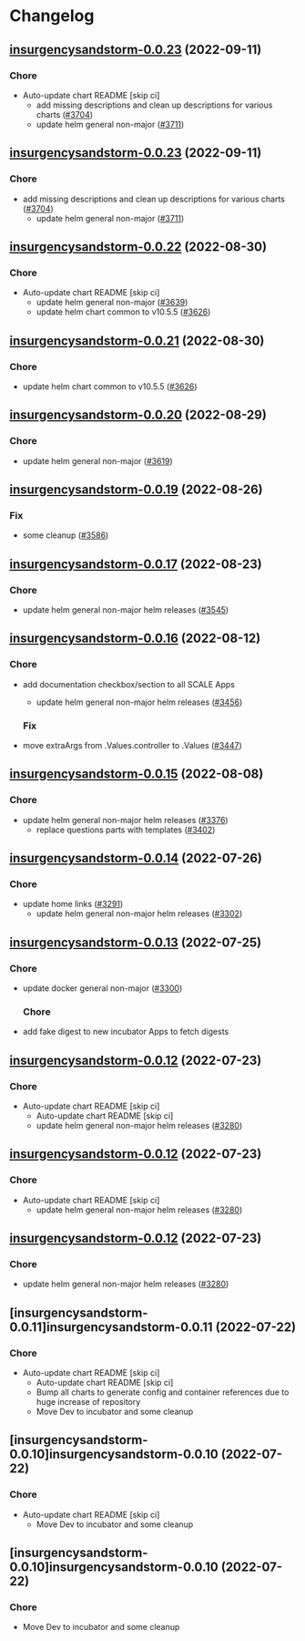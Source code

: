 # Changelog



## [insurgencysandstorm-0.0.23](https://github.com/truecharts/charts/compare/insurgencysandstorm-0.0.22...insurgencysandstorm-0.0.23) (2022-09-11)

### Chore

- Auto-update chart README [skip ci]
  - add missing descriptions and clean up descriptions for various charts ([#3704](https://github.com/truecharts/charts/issues/3704))
  - update helm general non-major ([#3711](https://github.com/truecharts/charts/issues/3711))




## [insurgencysandstorm-0.0.23](https://github.com/truecharts/charts/compare/insurgencysandstorm-0.0.22...insurgencysandstorm-0.0.23) (2022-09-11)

### Chore

- add missing descriptions and clean up descriptions for various charts ([#3704](https://github.com/truecharts/charts/issues/3704))
  - update helm general non-major ([#3711](https://github.com/truecharts/charts/issues/3711))




## [insurgencysandstorm-0.0.22](https://github.com/truecharts/charts/compare/insurgencysandstorm-0.0.20...insurgencysandstorm-0.0.22) (2022-08-30)

### Chore

- Auto-update chart README [skip ci]
  - update helm general non-major ([#3639](https://github.com/truecharts/charts/issues/3639))
  - update helm chart common to v10.5.5 ([#3626](https://github.com/truecharts/charts/issues/3626))




## [insurgencysandstorm-0.0.21](https://github.com/truecharts/charts/compare/insurgencysandstorm-0.0.20...insurgencysandstorm-0.0.21) (2022-08-30)

### Chore

- update helm chart common to v10.5.5 ([#3626](https://github.com/truecharts/charts/issues/3626))




## [insurgencysandstorm-0.0.20](https://github.com/truecharts/charts/compare/insurgencysandstorm-0.0.19...insurgencysandstorm-0.0.20) (2022-08-29)

### Chore

- update helm general non-major ([#3619](https://github.com/truecharts/charts/issues/3619))




## [insurgencysandstorm-0.0.19](https://github.com/truecharts/charts/compare/insurgencysandstorm-0.0.17...insurgencysandstorm-0.0.19) (2022-08-26)

### Fix

- some cleanup ([#3586](https://github.com/truecharts/charts/issues/3586))




## [insurgencysandstorm-0.0.17](https://github.com/truecharts/charts/compare/insurgencysandstorm-0.0.16...insurgencysandstorm-0.0.17) (2022-08-23)

### Chore

- update helm general non-major helm releases ([#3545](https://github.com/truecharts/charts/issues/3545))




## [insurgencysandstorm-0.0.16](https://github.com/truecharts/charts/compare/insurgencysandstorm-0.0.15...insurgencysandstorm-0.0.16) (2022-08-12)

### Chore

- add documentation checkbox/section to all SCALE Apps
  - update helm general non-major helm releases ([#3456](https://github.com/truecharts/charts/issues/3456))

  ### Fix

- move extraArgs from .Values.controller to .Values ([#3447](https://github.com/truecharts/charts/issues/3447))




## [insurgencysandstorm-0.0.15](https://github.com/truecharts/charts/compare/insurgencysandstorm-0.0.14...insurgencysandstorm-0.0.15) (2022-08-08)

### Chore

- update helm general non-major helm releases ([#3376](https://github.com/truecharts/charts/issues/3376))
  - replace questions parts with templates ([#3402](https://github.com/truecharts/charts/issues/3402))




## [insurgencysandstorm-0.0.14](https://github.com/truecharts/apps/compare/insurgencysandstorm-0.0.13...insurgencysandstorm-0.0.14) (2022-07-26)

### Chore

- update home links ([#3291](https://github.com/truecharts/apps/issues/3291))
  - update helm general non-major helm releases ([#3302](https://github.com/truecharts/apps/issues/3302))




## [insurgencysandstorm-0.0.13](https://github.com/truecharts/apps/compare/insurgencysandstorm-0.0.12...insurgencysandstorm-0.0.13) (2022-07-25)

### Chore

- update docker general non-major ([#3300](https://github.com/truecharts/apps/issues/3300))

  ### Chore

- add fake digest to new incubator Apps to fetch digests




## [insurgencysandstorm-0.0.12](https://github.com/truecharts/apps/compare/insurgencysandstorm-0.0.11...insurgencysandstorm-0.0.12) (2022-07-23)

### Chore

- Auto-update chart README [skip ci]
  - Auto-update chart README [skip ci]
  - update helm general non-major helm releases ([#3280](https://github.com/truecharts/apps/issues/3280))




## [insurgencysandstorm-0.0.12](https://github.com/truecharts/apps/compare/insurgencysandstorm-0.0.11...insurgencysandstorm-0.0.12) (2022-07-23)

### Chore

- Auto-update chart README [skip ci]
  - update helm general non-major helm releases ([#3280](https://github.com/truecharts/apps/issues/3280))




## [insurgencysandstorm-0.0.12](https://github.com/truecharts/apps/compare/insurgencysandstorm-0.0.11...insurgencysandstorm-0.0.12) (2022-07-23)

### Chore

- update helm general non-major helm releases ([#3280](https://github.com/truecharts/apps/issues/3280))




## [insurgencysandstorm-0.0.11]insurgencysandstorm-0.0.11 (2022-07-22)

### Chore

- Auto-update chart README [skip ci]
  - Auto-update chart README [skip ci]
  - Bump all charts to generate config and container references due to huge increase of repository
  - Move Dev to incubator and some cleanup




## [insurgencysandstorm-0.0.10]insurgencysandstorm-0.0.10 (2022-07-22)

### Chore

- Auto-update chart README [skip ci]
  - Move Dev to incubator and some cleanup




## [insurgencysandstorm-0.0.10]insurgencysandstorm-0.0.10 (2022-07-22)

### Chore

- Move Dev to incubator and some cleanup
